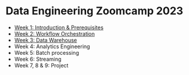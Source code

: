 # Data Engineering Zoomcamp 2023

- [Week 1: Introduction & Prerequisites](https://github.com/maxim-panchishin/zoomcamp2023/tree/main/week1)
- [Week 2: Workflow Orchestration](https://github.com/maxim-panchishin/zoomcamp2023/tree/main/week2)
- [Week 3: Data Warehouse](https://github.com/maxim-panchishin/zoomcamp2023/tree/main/week3)
- Week 4: Analytics Engineering
- Week 5: Batch processing
- Week 6: Streaming
- Week 7, 8 & 9: Project
